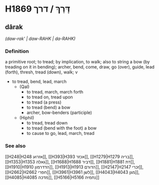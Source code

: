 # H1869 דָּרַךְ / דרך

## dârak

_(daw-rak' | daw-RAHK | da-RAHK)_

### Definition

a primitive root; to tread; by implication, to walk; also to string a bow (by treading on it in bending); archer, bend, come, draw, go (over), guide, lead (forth), thresh, tread (down), walk; v

- to tread, bend, lead, march
  - (Qal)
    - to tread, march, march forth
    - to tread on, tread upon
    - to tread (a press)
    - to tread (bend) a bow
    - archer, bow-benders (participle)
  - (Hiphil)
    - to tread, tread down
    - to tread (bend with the foot) a bow
    - to cause to go, lead, march, tread

### See also

[[H248|H248 אזרוע]], [[H393|H393 אכזר]], [[H1279|H1279 בריה]], [[H1353|H1353 גאלה]], [[H1688|H1688 דביר]], [[H1881|H1881 דת]], [[H1910|H1910 הדדרמון]], [[H1913|H1913 הדורם]], [[H2147|H2147 זכרי]], [[H2662|H2662 חפרי]], [[H3961|H3961 לשן]], [[H4043|H4043 מגן]], [[H4085|H4085 מדכה]], [[H5166|H5166 נחמיה]]
